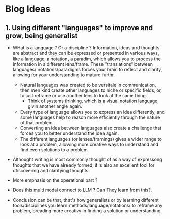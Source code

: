 # Blog Ideas

## 1. Using different "languages" to improve and grow, being generalist

* WHat is a language ? Or a discipline ? Information, ideas and thoughts are abstract and they can be expressed or presented in various ways, like a language, a notation, a paradim, which allows you to process the information in a different lens/frame. These "translations" between languages/ notations/paradigms forces your brain to reflect and clarify, allowing for your understanding to mature furthr.
  * Natural languages was created to be versitale in communication, then men kind create other languages to niche or specific fields, or, to just reframe or use another lens to look at the same thing.
    * Think of systems thinking, which is a visual notation language, givin another angle again.
  * Every type of language allows you to express an idea differently, and some languages help to reason more efficiently through the nature of that problem.
  * Converting an idea between languages also create a challenge that forces you to better understand the idea again.
  * The different languages (or lenses/framings) gives a wider range to look at a problem, allowing more creative ways to understand and find even solutions to a problem.
* Althought writing is most commonly thought of as a way of expressong thoughts that we have already formed, it is also an excellent tool for dfiscovering and clarifying thoughts.


* More emphasis on the operational part ?
* Does this multi modal connect to LLM ? Can They learn from this?.
* Conclusion can be that, that's how generalists or by learning different tools/disciplines you learn methods/language/notations/ to reframe any problem, breading more creativy in finding a solution or understanding.
